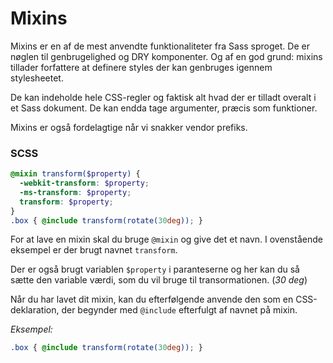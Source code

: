 # Mixins

Mixins er en af de mest anvendte funktionaliteter fra Sass sproget. De er nøglen til genbrugelighed og DRY komponenter. Og af en god grund: mixins tillader forfattere at definere styles der kan genbruges igennem stylesheetet.

De kan indeholde hele CSS-regler og faktisk alt hvad der er tilladt overalt i et Sass dokument. De kan endda tage argumenter, præcis som funktioner. 

Mixins er også fordelagtige når vi snakker vendor prefiks.

### SCSS

```scss
@mixin transform($property) {
  -webkit-transform: $property;
  -ms-transform: $property;
  transform: $property;
}
.box { @include transform(rotate(30deg)); }
```
For at lave en mixin skal du bruge `@mixin` og give det et navn. I ovenstående eksempel er der brugt navnet `transform`. 

Der er også brugt variablen `$property` i paranteserne og her kan du så sætte den variable værdi, som du vil bruge til transormationen. (*30 deg*)

Når du har lavet dit mixin, kan du efterfølgende anvende den som en CSS-deklaration, der begynder med `@include` efterfulgt af navnet på mixin.

*Eksempel:*
```scss
.box { @include transform(rotate(30deg)); }
```